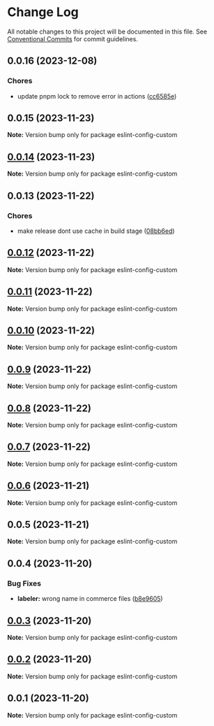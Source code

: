 # Change Log

All notable changes to this project will be documented in this file.
See [Conventional Commits](https://conventionalcommits.org) for commit guidelines.

## 0.0.16 (2023-12-08)

### Chores

- update pnpm lock to remove error in actions ([cc6585e](https://github.com/Yokaito/quixer/commit/cc6585ec380af3e2490095cd6298018c812c812b))

## 0.0.15 (2023-11-23)

**Note:** Version bump only for package eslint-config-custom

## [0.0.14](https://github.com/Yokaito/quixer/compare/v0.0.13...v0.0.14) (2023-11-23)

**Note:** Version bump only for package eslint-config-custom

## 0.0.13 (2023-11-22)

### Chores

- make release dont use cache in build stage ([08bb6ed](https://github.com/Yokaito/quixer/commit/08bb6ed84bdf252afcbaf20fe7cb4315c469d0a3))

## [0.0.12](https://github.com/Yokaito/quixer/compare/v0.0.11...v0.0.12) (2023-11-22)

**Note:** Version bump only for package eslint-config-custom

## [0.0.11](https://github.com/Yokaito/quixer/compare/v0.0.10...v0.0.11) (2023-11-22)

**Note:** Version bump only for package eslint-config-custom

## [0.0.10](https://github.com/Yokaito/quixer/compare/v0.0.9...v0.0.10) (2023-11-22)

**Note:** Version bump only for package eslint-config-custom

## [0.0.9](https://github.com/Yokaito/quixer/compare/v0.0.8...v0.0.9) (2023-11-22)

**Note:** Version bump only for package eslint-config-custom

## [0.0.8](https://github.com/Yokaito/quixer/compare/v0.0.7...v0.0.8) (2023-11-22)

**Note:** Version bump only for package eslint-config-custom

## [0.0.7](https://github.com/Yokaito/quixer/compare/v0.0.6...v0.0.7) (2023-11-22)

**Note:** Version bump only for package eslint-config-custom

## [0.0.6](https://github.com/Yokaito/quixer/compare/v0.0.5...v0.0.6) (2023-11-21)

**Note:** Version bump only for package eslint-config-custom

## 0.0.5 (2023-11-21)

**Note:** Version bump only for package eslint-config-custom

## 0.0.4 (2023-11-20)

### Bug Fixes

- **labeler:** wrong name in commerce files ([b8e9605](https://github.com/Yokaito/quixer/commit/b8e96056f2b9dab982b8ba77c37b80749b4821f3))

## [0.0.3](https://github.com/Yokaito/quixer/compare/v0.0.2...v0.0.3) (2023-11-20)

**Note:** Version bump only for package eslint-config-custom

## [0.0.2](https://github.com/Yokaito/quixer/compare/v0.0.1...v0.0.2) (2023-11-20)

**Note:** Version bump only for package eslint-config-custom

## 0.0.1 (2023-11-20)

**Note:** Version bump only for package eslint-config-custom
